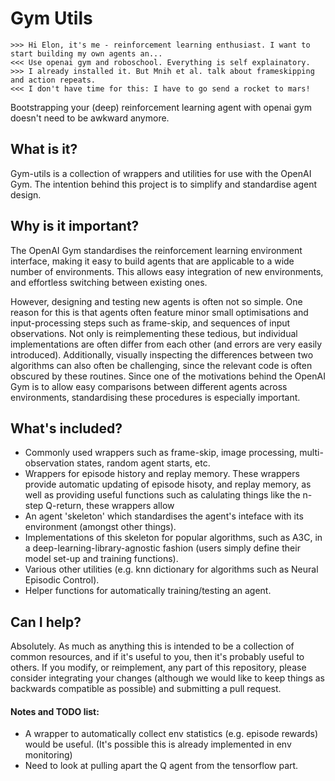 # Gym Utils
```
>>> Hi Elon, it's me - reinforcement learning enthusiast. I want to start building my own agents an...
<<< Use openai gym and roboschool. Everything is self explainatory.
>>> I already installed it. But Mnih et al. talk about frameskipping and action repeats.
<<< I don't have time for this: I have to go send a rocket to mars!
```
Bootstrapping your (deep) reinforcement learning agent with openai gym doesn't need to be awkward anymore.

## What is it?
Gym-utils is a collection of wrappers and utilities for use with the OpenAI Gym. The intention behind this project is to simplify and standardise agent design.

## Why is it important?
The OpenAI Gym standardises the reinforcement learning environment interface, making it easy to build agents that are applicable to a wide number of environments. This allows easy integration of new environments, and effortless switching between existing ones.

However, designing and testing new agents is often not so simple. One reason for this is that agents often feature minor small optimisations and input-processing steps such as frame-skip, and sequences of input observations. Not only is reimplementing these tedious, but individual implementations are often differ from each other (and errors are very easily introduced). Additionally, visually inspecting the differences between two algorithms can also often be challenging, since the relevant code is often obscured by these routines. Since one of the motivations behind the OpenAI Gym is to allow easy comparisons between different agents across environments, standardising these procedures is especially important.


## What's included?
* Commonly used wrappers such as frame-skip, image processing, multi-observation states, random agent starts, etc.
* Wrappers for episode history and replay memory. These wrappers provide automatic updating of episode hisoty, and replay memory, as well as providing useful functions such as calulating things like the n-step Q-return, these wrappers allow
* An agent 'skeleton' which standardises the agent's inteface with its environment (amongst other things).
* Implementations of this skeleton for popular algorithms, such as A3C, in a deep-learning-library-agnostic fashion (users simply define their model set-up and training functions).
* Various other utilities (e.g. knn dictionary for algorithms such as Neural Episodic Control).
* Helper functions for automatically training/testing an agent.

## Can I help?
Absolutely. As much as anything this is intended to be a collection of common resources, and if it's useful to you, then it's probably useful to others. If you modify, or reimplement, any part of this repository, please consider integrating your changes (although we would like to keep things as backwards compatible as possible) and submitting a pull request.


#### Notes and TODO list:
* A wrapper to automatically collect env statistics (e.g. episode rewards) would be useful. (It's possible this is already implemented in env monitoring)
* Need to look at pulling apart the Q agent from the tensorflow part.
